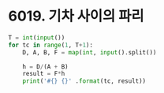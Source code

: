 # 6019. 기차 사이의 파리

```PYTHON
T = int(input())
for tc in range(1, T+1):
    D, A, B, F = map(int, input().split())

    h = D/(A + B)
    result = F*h
    print('#{} {}' .format(tc, result))
```

